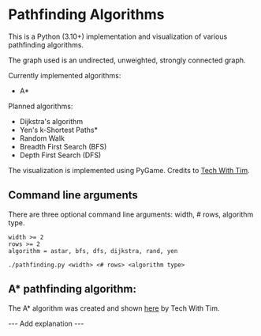 # Pathfinding Algorithms

This is a Python (3.10+) implementation and visualization of various pathfinding algorithms.

The graph used is an undirected, unweighted, strongly connected graph.

Currently implemented algorithms:

- A\*

Planned algorithms:

- Dijkstra's algorithm
- Yen's k-Shortest Paths\*
- Random Walk
- Breadth First Search (BFS)
- Depth First Search (DFS)

The visualization is implemented using PyGame. Credits to [Tech With Tim](https://www.youtube.com/watch?v=JtiK0DOeI4A).

## Command line arguments

There are three optional command line arguments: width, # rows, algorithm type.

```
width >= 2
rows >= 2
algorithm = astar, bfs, dfs, dijkstra, rand, yen
```

```
./pathfinding.py <width> <# rows> <algorithm type>
```

## A\* pathfinding algorithm:

The A\* algorithm was created and shown [here](https://www.youtube.com/watch?v=JtiK0DOeI4A) by Tech With Tim.

--- Add explanation ---

